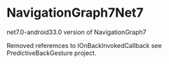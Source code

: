 # NavigationGraph7Net7
net7.0-android33.0 version of NavigationGraph7

Removed referemces to IOnBackInvokedCallback see PredictiveBackGesture project.
